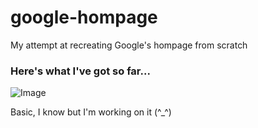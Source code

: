 # google-hompage
My attempt at recreating Google's hompage from scratch

### Here's what I've got so far...
![Image](google-homepage-screenshot.PNG)

Basic, I know but I'm working on it (^_^)
